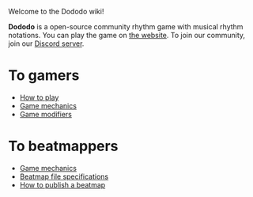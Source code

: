 Welcome to the Dododo wiki!

**Dododo** is a open-source community rhythm game with musical rhythm notations.
You can play the game on [the website](https://ulysseszh.github.io/rpg/dododo/).
To join our community, join our [Discord server](https://discord.gg/yYdMw5hm2K).

# To gamers

- [How to play](How-to-play)
- [Game mechanics](Game-mechanics)
- [Game modifiers](Game-modifiers)

# To beatmappers

- [Game mechanics](Game-mechanics)
- [Beatmap file specifications](Beatmap-file-specifications)
- [How to publish a beatmap](How-to-publish-a-beatmap)
